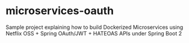 # microservices-oauth
Sample project explaining how to build Dockerized Microservices using Netflix OSS + Spring OAuth/JWT + HATEOAS APIs under Spring Boot 2
